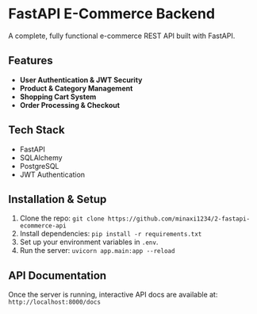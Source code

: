 # FastAPI E-Commerce Backend

A complete, fully functional e-commerce REST API built with FastAPI.

## Features

- **User Authentication & JWT Security**
- **Product & Category Management**
- **Shopping Cart System**
- **Order Processing & Checkout**

## Tech Stack

- FastAPI
- SQLAlchemy
- PostgreSQL
- JWT Authentication

## Installation & Setup

1. Clone the repo: `git clone https://github.com/minaxi1234/2-fastapi-ecommerce-api`
2. Install dependencies: `pip install -r requirements.txt`
3. Set up your environment variables in `.env`.
4. Run the server: `uvicorn app.main:app --reload`

## API Documentation

Once the server is running, interactive API docs are available at: `http://localhost:8000/docs`
